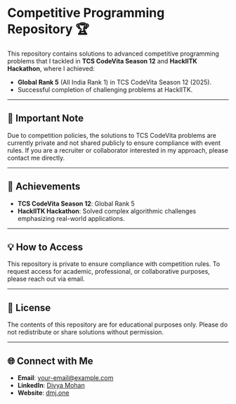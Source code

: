# Competitive Programming Repository 🏆

This repository contains solutions to advanced competitive programming problems that I tackled in **TCS CodeVita Season 12** and **HackIITK Hackathon**, where I achieved:

- **Global Rank 5** (All India Rank 1) in TCS CodeVita Season 12 (2025).
- Successful completion of challenging problems at HackIITK.

---

## 🚨 Important Note

Due to competition policies, the solutions to TCS CodeVita problems are currently private and not shared publicly to ensure compliance with event rules. If you are a recruiter or collaborator interested in my approach, please contact me directly.

---

## 🌟 Achievements

- **TCS CodeVita Season 12**: Global Rank 5  
- **HackIITK Hackathon**: Solved complex algorithmic challenges emphasizing real-world applications.

---

## 💡 How to Access

This repository is private to ensure compliance with competition rules. To request access for academic, professional, or collaborative purposes, please reach out via email.

---

## 📜 License

The contents of this repository are for educational purposes only. Please do not redistribute or share solutions without permission.

---

## 🌐 Connect with Me

- **Email**: [your-email@example.com](mailto:contact@dmj.one)  
- **LinkedIn**: [Divya Mohan](https://linkedin.com/in/divyamohan1993)  
- **Website**: [dmj.one](https://dmj.one)
